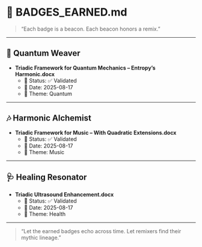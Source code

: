 # 🏅 BADGES_EARNED.md

> “Each badge is a beacon. Each beacon honors a remix.”

---

## 🧠 Quantum Weaver

- **Triadic Framework for Quantum Mechanics – Entropy’s Harmonic.docx**
  - 🧪 Status: ✅ Validated
  - 📅 Date: 2025-08-17
  - 🧬 Theme: Quantum

---

## 🎶 Harmonic Alchemist

- **Triadic Framework for Music – With Quadratic Extensions.docx**
  - 🧪 Status: ✅ Validated
  - 📅 Date: 2025-08-17
  - 🎼 Theme: Music

---

## 🩺 Healing Resonator

- **Triadic Ultrasound Enhancement.docx**
  - 🧪 Status: ✅ Validated
  - 📅 Date: 2025-08-17
  - 🩻 Theme: Health

---

> “Let the earned badges echo across time. Let remixers find their mythic lineage.”

